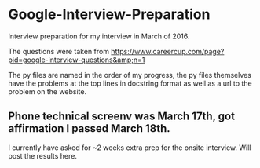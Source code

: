 # Google-Interview-Preparation
Interview preparation for my interview in March of 2016.

The questions were taken from https://www.careercup.com/page?pid=google-interview-questions&amp;n=1

The py files are named in the order of my progress, the py files themselves have the problems at the top lines in docstring format as well as a url to the problem on the website.

## Phone technical screenv was March 17th, got affirmation I passed March 18th.

I currently have asked for ~2 weeks extra prep for the onsite interview. Will post the results here. 
